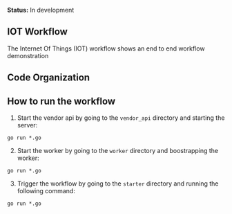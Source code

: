 **Status:** In development 

## IOT Workflow
The Internet Of Things (IOT) workflow shows an end to end workflow demonstration 


## Code Organization


## How to run the workflow
1. Start the vendor api by going to the `vendor_api` directory and starting the server:
```
go run *.go
```

2. Start the worker by going to the `worker` directory and boostrapping the worker:
```
go run *.go
```

3. Trigger the workflow by going to the `starter` directory and running the following command:
```
go run *.go
``` 